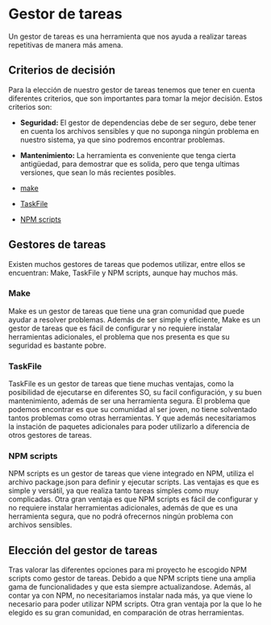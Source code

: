 # Gestor de tareas

Un gestor de tareas es una herramienta que nos ayuda a realizar tareas repetitivas de manera más amena.

## Criterios de decisión

Para la elección de nuestro gestor de tareas tenemos que tener en cuenta diferentes criterios, que son importantes para tomar la mejor decisión. Estos criterios son:

- **Seguridad:** El gestor de dependencias debe de ser seguro, debe tener en cuenta los archivos sensibles y que no suponga ningún problema en nuestro sistema, ya que sino podremos encontrar problemas.

- **Mantenimiento:** La herramienta es conveniente que tenga cierta antigüedad, para demostrar que es solida, pero que tenga ultimas versiones, que sean lo más recientes posibles.  

- [make](https://www.gnu.org/software/make/)
- [TaskFile](https://taskfile.dev/#/)
- [NPM scripts](https://docs.npmjs.com/cli/v7/using-npm/scripts)

## Gestores de tareas

Existen muchos gestores de tareas que podemos utilizar, entre ellos se encuentran: Make, TaskFile y NPM scripts, aunque hay muchos más.

### Make

Make es un gestor de tareas que tiene una gran comunidad que puede ayudar a resolver problemas. Además de ser simple y eficiente, Make es un gestor de tareas que es fácil de configurar y no requiere instalar herramientas adicionales, el problema que nos presenta es que su seguridad es bastante pobre. 

### TaskFile

TaskFile es un gestor de tareas que tiene muchas ventajas, como la posibilidad de ejecutarse en diferentes SO, su facil configuración, y su buen mantenimiento, además de ser una herramienta segura. El problema que podemos encontrar es que su comunidad al ser joven, no tiene solventado tantos problemas como otras herramientas. Y que además necesitariamos la instación de paquetes adicionales para poder utilizarlo a diferencia de otros gestores de tareas. 


### NPM scripts

NPM scripts es un gestor de tareas que viene integrado en NPM,  utiliza el archivo package.json para definir y ejecutar scripts. Las ventajas es que es simple y versátil, ya que realiza tanto tareas simples como muy complicadas. Otra gran ventaja es que NPM scripts es fácil de configurar y no requiere instalar herramientas adicionales, además de que es una herramienta segura, que no podrá ofrecernos ningún problema con archivos sensibles.

## Elección del gestor de tareas

Tras valorar las diferentes opciones para mi proyecto he escogido NPM scripts como gestor de tareas. Debido a que NPM scripts tiene una amplia gama de funcionalidades y que esta siempre actualizandose. Además, al contar ya con NPM, no necesitariamos instalar nada más, ya que viene lo necesario para poder utilizar NPM scripts. Otra gran ventaja por la que lo he elegido es su gran comunidad, en comparación de otras herramientas.
